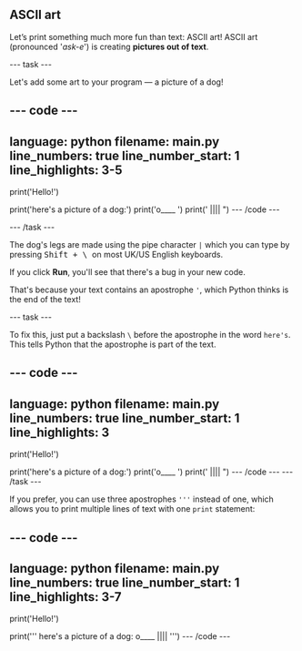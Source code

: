 ## ASCII art

Let’s print something much more fun than text: ASCII art! ASCII art (pronounced '_ask-e_') is creating __pictures out of text__.

--- task ---

Let's add some art to your program — a picture of a dog!

--- code ---
---
language: python
filename: main.py
line_numbers: true
line_number_start: 1
line_highlights: 3-5
---
print('Hello!')

print('here's a picture of a dog:')
print('o____ ')
print(' |||| ")
--- /code ---

--- /task ---

The dog's legs are made using the pipe character `|` which you can type by pressing <kbd>Shift + \ </kbd> on most UK/US English keyboards. 


If you click **Run**, you'll see that there's a bug in your new code.


That's because your text contains an apostrophe `'`, which Python thinks is the end of the text!

--- task ---

To fix this, just put a backslash `\` before the apostrophe in the word `here's`. This tells Python that the apostrophe is part of the text.

--- code ---
---
language: python
filename: main.py
line_numbers: true
line_number_start: 1
line_highlights: 3
---
print('Hello!')

print('here\'s a picture of a dog:')
print('o____ ')
print(' |||| ")
--- /code ---
--- /task ---

If you prefer, you can use three apostrophes `'''` instead of one, which allows you to print multiple lines of text with one `print` statement:

--- code ---
---
language: python
filename: main.py
line_numbers: true
line_number_start: 1
line_highlights: 3-7
---
print('Hello!')

print('''
here's a picture of a dog:
o____ 
 ||||
 ''')
--- /code ---
